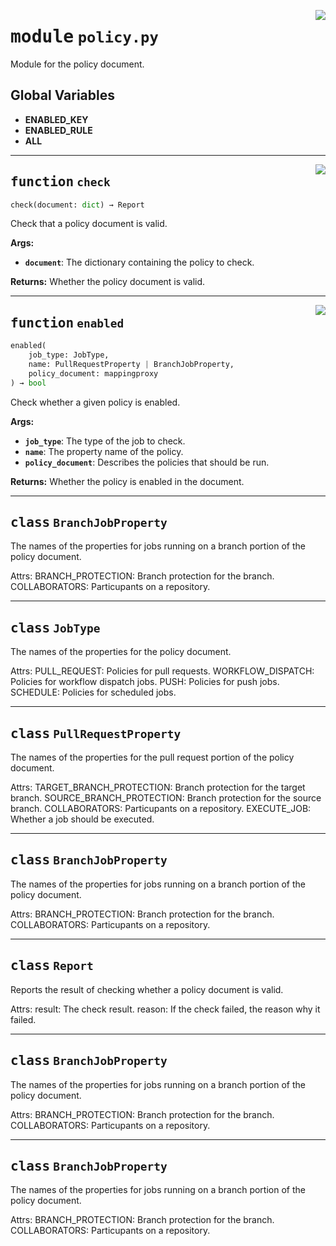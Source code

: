 <!-- markdownlint-disable -->

<a href="../repo_policy_compliance/policy.py#L0"><img align="right" style="float:right;" src="https://img.shields.io/badge/-source-cccccc?style=flat-square"></a>

# <kbd>module</kbd> `policy.py`
Module for the policy document. 

**Global Variables**
---------------
- **ENABLED_KEY**
- **ENABLED_RULE**
- **ALL**

---

<a href="../repo_policy_compliance/policy.py#L89"><img align="right" style="float:right;" src="https://img.shields.io/badge/-source-cccccc?style=flat-square"></a>

## <kbd>function</kbd> `check`

```python
check(document: dict) → Report
```

Check that a policy document is valid. 



**Args:**
 
 - <b>`document`</b>:  The dictionary containing the policy to check. 



**Returns:**
 Whether the policy document is valid. 


---

<a href="../repo_policy_compliance/policy.py#L109"><img align="right" style="float:right;" src="https://img.shields.io/badge/-source-cccccc?style=flat-square"></a>

## <kbd>function</kbd> `enabled`

```python
enabled(
    job_type: JobType,
    name: PullRequestProperty | BranchJobProperty,
    policy_document: mappingproxy
) → bool
```

Check whether a given policy is enabled. 



**Args:**
 
 - <b>`job_type`</b>:  The type of the job to check. 
 - <b>`name`</b>:  The property name of the policy. 
 - <b>`policy_document`</b>:  Describes the policies that should be run. 



**Returns:**
 Whether the policy is enabled in the document. 


---

## <kbd>class</kbd> `BranchJobProperty`
The names of the properties for jobs running on a branch portion of the policy document. 

Attrs:  BRANCH_PROTECTION: Branch protection for the branch.  COLLABORATORS: Particupants on a repository. 





---

## <kbd>class</kbd> `JobType`
The names of the properties for the policy document. 

Attrs:  PULL_REQUEST: Policies for pull requests.  WORKFLOW_DISPATCH: Policies for workflow dispatch jobs.  PUSH: Policies for push jobs.  SCHEDULE: Policies for scheduled jobs. 





---

## <kbd>class</kbd> `PullRequestProperty`
The names of the properties for the pull request portion of the policy document. 

Attrs:  TARGET_BRANCH_PROTECTION: Branch protection for the target branch.  SOURCE_BRANCH_PROTECTION: Branch protection for the source branch.  COLLABORATORS: Particupants on a repository.  EXECUTE_JOB: Whether a job should be executed. 





---

## <kbd>class</kbd> `BranchJobProperty`
The names of the properties for jobs running on a branch portion of the policy document. 

Attrs:  BRANCH_PROTECTION: Branch protection for the branch.  COLLABORATORS: Particupants on a repository. 





---

## <kbd>class</kbd> `Report`
Reports the result of checking whether a policy document is valid. 

Attrs:  result: The check result.  reason: If the check failed, the reason why it failed. 





---

## <kbd>class</kbd> `BranchJobProperty`
The names of the properties for jobs running on a branch portion of the policy document. 

Attrs:  BRANCH_PROTECTION: Branch protection for the branch.  COLLABORATORS: Particupants on a repository. 





---

## <kbd>class</kbd> `BranchJobProperty`
The names of the properties for jobs running on a branch portion of the policy document. 

Attrs:  BRANCH_PROTECTION: Branch protection for the branch.  COLLABORATORS: Particupants on a repository. 





